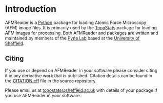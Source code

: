 # Introduction

AFMReader is a [Python](https://www.python.org) package for loading Atomic Force Microscopy (AFM) image files. It is
primarily used by the [TopoStats](https://AFM-SPM.github.io/TopoStats) package for loading AFM images for
processing. Both AFMReader and packages are written and maintained by members of the [Pyne
Lab](https://pyne-lab.uk/bio/) based at the [University of Sheffield](https://sheffield.ac.uk).

## Citing

If you use or depend on AFMReader in your software please consider citing it in any derivative work that is
published. Citation details can be found in the
[CITATION.cff](https://github.com/AFM-SPM/AFMReader/blob/main/CITATION.cff) file in the source repository.

Please email us at [topostats@sheffield.ac.uk](mailto:topostats@sheffield.ac.uk) with details of your package if you
use AFMReader in your software.
